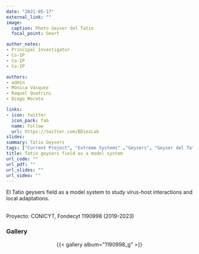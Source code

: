 ```yaml
---
date: "2021-05-17"
external_link: ""
image:
  caption: Photo Geyser del Tatio
  focal_point: Smart

author_notes:
- Principal Investigator
- Co-IP
- Co-IP
- Co-IP

authors:
- admin
- Mónica Vásquez
- Raquel Quatrini 
- Diego Morata

links:
- icon: twitter
  icon_pack: fab
  name: Follow
  url: https://twitter.com/BDiezLab
slides: 
summary: Tatio Geysers
tags: ["Current Project", "Extreme Systems" ,"Geysers", "Geyser del Tatio", "Microbiology", "Virology"]
title: Tatio geysers field as a model system 
url_code: ""
url_pdf: ""
url_slides: ""
url_video: ""
---
```


El Tatio geysers field as a model system to study virus-host interactions and local adaptations. <br><br>


Proyecto: CONICYT, Fondecyt 1190998 (2019-2023)

<div class="container">

### Gallery

  <center>{{< gallery album="1190998_g" >}}</center>
</div>

